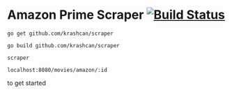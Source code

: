 # Amazon Prime Scraper [![Build Status](https://travis-ci.org/Krashcan/scraper.svg?branch=master)](https://travis-ci.org/Krashcan/scraper) 

`go get github.com/krashcan/scraper`

`go build github.com/krashcan/scraper`

`scraper`

`localhost:8080/movies/amazon/:id `

to get started

